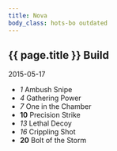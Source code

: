 ```yaml
---
title: Nova
body_class: hots-bo outdated
---
```


## {{ page.title }} Build
2015-05-17

-   _1_  Ambush Snipe
-   _4_  Gathering Power
-   _7_  One in the Chamber
- __10__ Precision Strike
-  _13_  Lethal Decoy
-  _16_  Crippling Shot
- __20__ Bolt of the Storm














